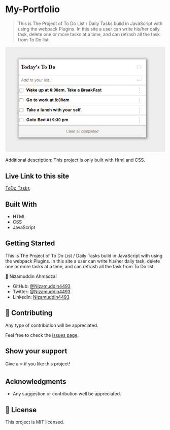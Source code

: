# My-Portfolio

> This is The Project of To Do List / Daily Tasks build in JavaScript with using the  webpack Plugins. In this site a user can write his/her daily task, delete one or more tasks at a time, and can refrash all the task from To Do list.  

![screenshot](src/images/Todo-List-img.png)

Additional description: This project is only built with Html and CSS.

## Live Link to this site

[ToDo Tasks](https://github.com/Nizamuddin4493/toDoList#readme)

## Built With

- HTML
- CSS
- JavaScript

## Getting Started

This is The Project of To Do List / Daily Tasks build in JavaScript with using the  webpack Plugins. In this site a user can write his/her daily task, delete one or more tasks at a time, and can refrash all the task from To Do list.  


👤 Nizamuddin Ahmadzai

- GitHub: [@Nizamuddin4493](https://github.com/Nizamuddin4493)
- Twitter: [@Nizamuddin4493](https://twitter.com/Nizamuddin4493)
- LinkedIn: [Nizamuddin4493](https://www.linkedin.com/in/nizamuddin4493/)

## 🤝 Contributing

Any type of contribution will be appreciated.

Feel free to check the [issues page](../../issues/).

## Show your support

Give a ⭐️ if you like this project!

## Acknowledgments

- Any suggestion or contribution well be appreciated.

## 📝 License

This project is MIT licensed.

